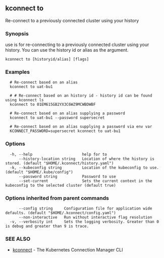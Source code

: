 ## kconnect to

Re-connect to a previously connected cluster using your history

### Synopsis

use is for re-connecting to a previously connected cluster using your history.
You can use the history id or alias as the argument.

```
kconnect to [historyid/alias] [flags]
```

### Examples

```
  # Re-connect based on an alias
  kconnect to uat-bu1

  # # Re-connect based on an history id - history id can be found using kconnect ls
  kconnect to 01EM615GB2YX3C6WZ9MCWBDWBF

  # Re-connect based on an alias supplying a password
  kconnect to uat-bu1 --password supersecret

  # Re-connect based on an alias supplying a password via env var
  KCONNECT_PASSWORD=supersecret kconnect to uat-bu1

```

### Options

```
  -h, --help                      help for to
      --history-location string   Location of where the history is stored. (default "$HOME/.kconnect/history.yaml")
  -k, --kubeconfig string         Location of the kubeconfig to use. (default "$HOME/.kube/config")
      --password string           Password to use
      --set-current               Sets the current context in the kubeconfig to the selected cluster (default true)
```

### Options inherited from parent commands

```
      --config string     Configuration file for application wide defaults. (default "$HOME/.kconnect/config.yaml")
      --non-interactive   Run without interactive flag resolution
  -v, --verbosity int     Sets the logging verbosity. Greater than 0 is debug and greater than 9 is trace.
```

### SEE ALSO

* [kconnect](index.md)	 - The Kubernetes Connection Manager CLI

